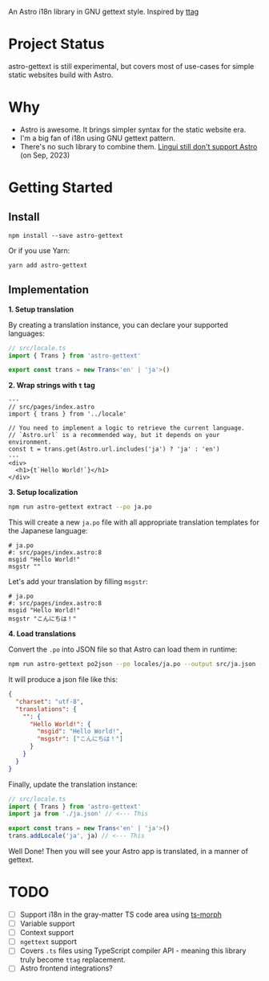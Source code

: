An Astro i18n library in GNU gettext style. Inspired by [ttag](https://ttag.js.org/)

# Project Status

astro-gettext is still experimental, but covers most of use-cases for simple static websites build with Astro.

# Why

- Astro is awesome. It brings simpler syntax for the static website era.
- I'm a big fan of i18n using GNU gettext pattern.
- There's no such library to combine them. [Lingui still don't support Astro](https://github.com/lingui/js-lingui/issues/1640) (on Sep, 2023)

# Getting Started

## Install

```
npm install --save astro-gettext
```

Or if you use Yarn:

```
yarn add astro-gettext
```

## Implementation

**1. Setup translation**

By creating a translation instance, you can declare your supported languages:

```ts
// src/locale.ts
import { Trans } from 'astro-gettext'

export const trans = new Trans<'en' | 'ja'>()
```

**2. Wrap strings with `t` tag**

```astro
---
// src/pages/index.astro
import { trans } from '../locale'

// You need to implement a logic to retrieve the current language.
// `Astro.url` is a recommended way, but it depends on your environment.
const t = trans.get(Astro.url.includes('ja') ? 'ja' : 'en')
---
<div>
  <h1>{t`Hello World!`}</h1>
</div>
```

**3. Setup localization**

```sh
npm run astro-gettext extract --po ja.po
```

This will create a new `ja.po` file with all appropriate translation templates for the Japanese language:

```po
# ja.po
#: src/pages/index.astro:8
msgid "Hello World!"
msgstr ""
```

Let's add your translation by filling `msgstr`:

```po
# ja.po
#: src/pages/index.astro:8
msgid "Hello World!"
msgstr "こんにちは！"
```

**4. Load translations**

Convert the `.po` into JSON file so that Astro can load them in runtime:

```sh
npm run astro-gettext po2json --po locales/ja.po --output src/ja.json --pretty
```

It will produce a json file like this:

```json
{
  "charset": "utf-8",
  "translations": {
    "": {
      "Hello World!": {
        "msgid": "Hello World!",
        "msgstr": ["こんにちは！"]
      }
    }
  }
}
```

Finally, update the translation instance:

```ts
// src/locale.ts
import { Trans } from 'astro-gettext'
import ja from './ja.json' // <--- This

export const trans = new Trans<'en' | 'ja'>()
trans.addLocale('ja', ja) // <--- This
```

Well Done! Then you will see your Astro app is translated, in a manner of gettext.

# TODO

- [ ] Support i18n in the gray-matter TS code area using [ts-morph](https://github.com/dsherret/ts-morph)
- [ ] Variable support
- [ ] Context support
- [ ] `ngettext` support
- [ ] Covers `.ts` files using TypeScript compiler API - meaning this library truly become `ttag` replacement.
- [ ] Astro frontend integrations?
